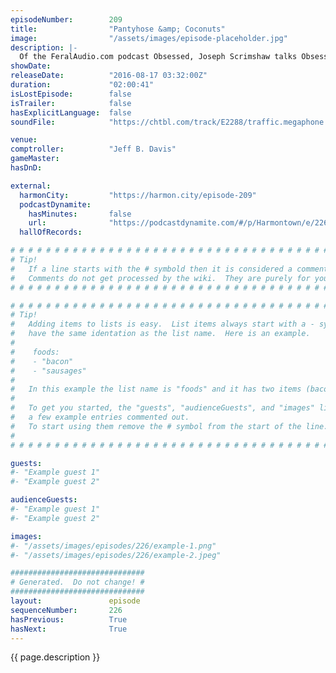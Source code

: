 ```yaml
---
episodeNumber:        209
title:                "Pantyhose &amp; Coconuts"
image:                "/assets/images/episode-placeholder.jpg"
description: |-
  Of the FeralAudio.com podcast Obsessed, Joseph Scrimshaw talks Obsession with the Harmontown gang and your Mayor dives into his pantyhose fetish.
showDate:             
releaseDate:          "2016-08-17 03:32:00Z"
duration:             "02:00:41"
isLostEpisode:        false
isTrailer:            false
hasExplicitLanguage:  false
soundFile:            "https://chtbl.com/track/E2288/traffic.megaphone.fm/STA5723474089.mp3?updated=1559774885"

venue:                
comptroller:          "Jeff B. Davis"
gameMaster:           
hasDnD:               

external:
  harmonCity:         "https://harmon.city/episode-209"
  podcastDynamite:
    hasMinutes:       false
    url:              "https://podcastdynamite.com/#/p/Harmontown/e/226/209"
  hallOfRecords:      

# # # # # # # # # # # # # # # # # # # # # # # # # # # # # # # # # # # # # # # # # # # # #
# Tip!
#   If a line starts with the # symbold then it is considered a comment.
#   Comments do not get processed by the wiki.  They are purely for your information.
# # # # # # # # # # # # # # # # # # # # # # # # # # # # # # # # # # # # # # # # # # # # #

# # # # # # # # # # # # # # # # # # # # # # # # # # # # # # # # # # # # # # # # # # # # #
# Tip!
#   Adding items to lists is easy.  List items always start with a - symbol and have
#   have the same identation as the list name.  Here is an example.
#
#    foods:
#    - "bacon"
#    - "sausages"
#
#   In this example the list name is "foods" and it has two items (bacon, and sausages).
#
#   To get you started, the "guests", "audienceGuests", and "images" lists below have
#   a few example entries commented out.
#   To start using them remove the # symbol from the start of the line.
#
# # # # # # # # # # # # # # # # # # # # # # # # # # # # # # # # # # # # # # # # # # # # #

guests:
#- "Example guest 1"
#- "Example guest 2"

audienceGuests:
#- "Example guest 1"
#- "Example guest 2"

images:
#- "/assets/images/episodes/226/example-1.png"
#- "/assets/images/episodes/226/example-2.jpeg"

##############################
# Generated.  Do not change! #
##############################
layout:               episode
sequenceNumber:       226
hasPrevious:          True
hasNext:              True
---
```


<!-- The episode description will be rendered here -->
{{ page.description }}

<!-- Add your content BELOW here -->
<!-- vvvvvvvvvvvvvvvvvvvvvvvvvvv -->




<!-- ^^^^^^^^^^^^^^^^^^^^^^^^^^^ -->
<!-- Add your content ABOVE here -->

<!-- The episode gallery will be rendered here -->